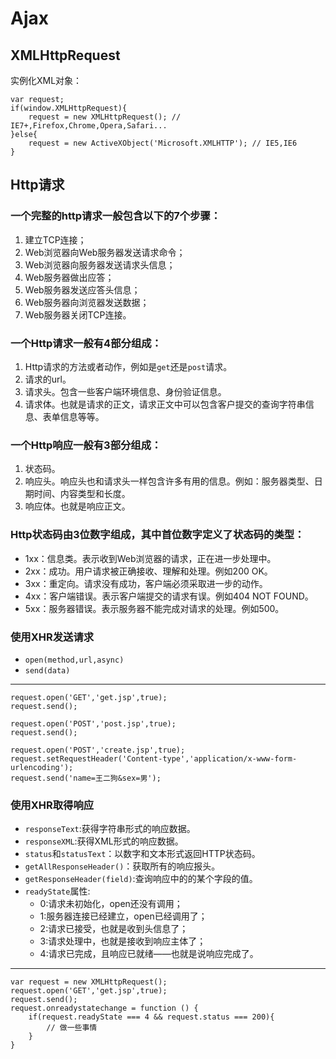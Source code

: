 # Ajax #

## XMLHttpRequest ##

实例化XML对象：

	var request;
	if(window.XMLHttpRequest){
		request = new XMLHttpRequest(); // IE7+,Firefox,Chrome,Opera,Safari...
	}else{
		request = new ActiveXObject('Microsoft.XMLHTTP'); // IE5,IE6
	}

## Http请求 ##
### 一个完整的http请求一般包含以下的7个步骤： ###

1. 建立TCP连接；
2. Web浏览器向Web服务器发送请求命令；
3. Web浏览器向服务器发送请求头信息；
4. Web服务器做出应答；
5. Web服务器发送应答头信息；
6. Web服务器向浏览器发送数据；
7. Web服务器关闭TCP连接。

### 一个Http请求一般有4部分组成： ###

1. Http请求的方法或者动作，例如是`get`还是`post`请求。
2. 请求的url。
3. 请求头。包含一些客户端环境信息、身份验证信息。
4. 请求体。也就是请求的正文，请求正文中可以包含客户提交的查询字符串信息、表单信息等等。

### 一个Http响应一般有3部分组成： ###

1. 状态码。
2. 响应头。响应头也和请求头一样包含许多有用的信息。例如：服务器类型、日期时间、内容类型和长度。
3. 响应体。也就是响应正文。

### Http状态码由3位数字组成，其中首位数字定义了状态码的类型： ###

- 1xx：信息类。表示收到Web浏览器的请求，正在进一步处理中。
- 2xx：成功。用户请求被正确接收、理解和处理。例如200 OK。
- 3xx：重定向。请求没有成功，客户端必须采取进一步的动作。
- 4xx：客户端错误。表示客户端提交的请求有误。例如404 NOT FOUND。
- 5xx：服务器错误。表示服务器不能完成对请求的处理。例如500。

### 使用XHR发送请求 ###
- `open(method,url,async)`
- `send(data)`

----------

	request.open('GET','get.jsp',true);
	request.send();
	
	request.open('POST','post.jsp',true);
	request.send();
	
	request.open('POST','create.jsp',true);
	request.setRequestHeader('Content-type','application/x-www-form-urlencoding');
	request.send('name=王二狗&sex=男'); 

### 使用XHR取得响应 ###
- `responseText`:获得字符串形式的响应数据。
- `responseXML`:获得XML形式的响应数据。
- `status`和`statusText`：以数字和文本形式返回HTTP状态码。
- `getAllResponseHeader()`：获取所有的响应报头。
- `getResponseHeader(field)`:查询响应中的的某个字段的值。
- `readyState`属性:
	- 0:请求未初始化，open还没有调用；
	- 1:服务器连接已经建立，open已经调用了；
	- 2:请求已接受，也就是收到头信息了；
	- 3:请求处理中，也就是接收到响应主体了；
	- 4:请求已完成，且响应已就绪——也就是说响应完成了。

----------

	var request = new XMLHttpRequest();
	request.open('GET','get.jsp',true);
	request.send();
	request.onreadystatechange = function () {
		if(request.readyState === 4 && request.status === 200){
			// 做一些事情
		}
	}


